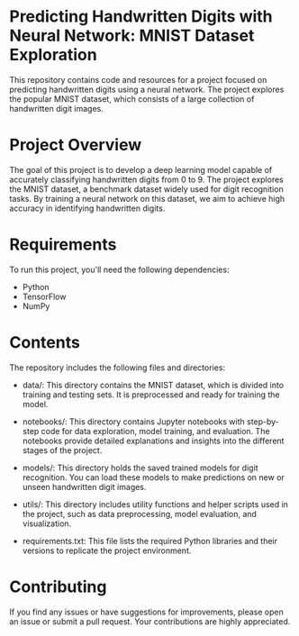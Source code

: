 # Predicting Handwritten Digits with Neural Network: MNIST Dataset Exploration
This repository contains code and resources for a project focused on predicting handwritten digits using a neural network. The project explores the popular MNIST dataset, which consists of a large collection of handwritten digit images.

# Project Overview
The goal of this project is to develop a deep learning model capable of accurately classifying handwritten digits from 0 to 9. The project explores the MNIST dataset, a benchmark dataset widely used for digit recognition tasks. By training a neural network on this dataset, we aim to achieve high accuracy in identifying handwritten digits.


# Requirements
To run this project, you'll need the following dependencies:

- Python
- TensorFlow
- NumPy


# Contents
The repository includes the following files and directories:

- data/: This directory contains the MNIST dataset, which is divided into training and testing sets. It is preprocessed and ready for training the model.

- notebooks/: This directory contains Jupyter notebooks with step-by-step code for data exploration, model training, and evaluation. The notebooks provide detailed explanations and insights into the different stages of the project.

- models/: This directory holds the saved trained models for digit recognition. You can load these models to make predictions on new or unseen handwritten digit images.

- utils/: This directory includes utility functions and helper scripts used in the project, such as data preprocessing, model evaluation, and visualization.

- requirements.txt: This file lists the required Python libraries and their versions to replicate the project environment.

# Contributing
If you find any issues or have suggestions for improvements, please open an issue or submit a pull request. Your contributions are highly appreciated.
